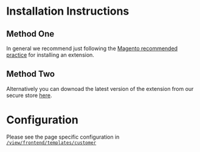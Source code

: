 # Installation Instructions

## Method One
In general we recommend just following the [Magento recommended
practice](https://devdocs.magento.com/cloud/howtos/install-components.html#install-an-extension) for
installing an extension. 

## Method Two
Alternatively you can downoad the latest version of the extension from our secure store [here]().

# Configuration
Please see the page specific configuration in [`/view/frontend/templates/customer`](./view/frontend/templates/customer)
